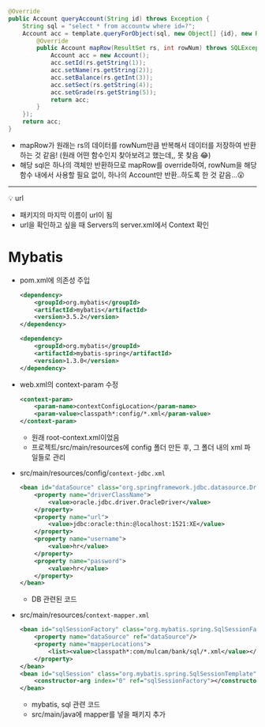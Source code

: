```java
@Override
public Account queryAccount(String id) throws Exception {
    String sql = "select * from accountw where id=?";
    Account acc = template.queryForObject(sql, new Object[] {id}, new RowMapper<Account>() {
        @Override
        public Account mapRow(ResultSet rs, int rowNum) throws SQLException {
            Account acc = new Account();
            acc.setId(rs.getString(1));
            acc.setName(rs.getString(2));
            acc.setBalance(rs.getInt(3));
            acc.setSect(rs.getString(4));
            acc.setGrade(rs.getString(5));
            return acc;
        }
    });
    return acc;
}
```

- mapRow가 원래는 rs의 데이터를 rowNum만큼 반복해서 데이터를 저장하여 반환하는 것 같음! (원래 어떤 함수인지 찾아보려고 했는데,, 못 찾음 :joy:)
- 해당 sql은 하나의 객체만 반환하므로 mapRow를 override하여, rowNum을 해당 함수 내에서 사용할 필요 없이, 하나의 Account만 반환..하도록 한 것 같음...:open_mouth:



---

:bulb: url

- 패키지의 마지막 이름이 url이 됨
- url을 확인하고 싶을 때 Servers의 server.xml에서 Context 확인



# Mybatis

- pom.xml에 의존성 주입

  ```xml
  <dependency>
      <groupId>org.mybatis</groupId>
      <artifactId>mybatis</artifactId>
      <version>3.5.2</version>
  </dependency>
  
  <dependency>
      <groupId>org.mybatis</groupId>
      <artifactId>mybatis-spring</artifactId>
      <version>1.3.0</version>
  </dependency>
  ```

- web.xml의 context-param 수정

  ```xml
  <context-param>
      <param-name>contextConfigLocation</param-name>
      <param-value>classpath*:config/*.xml</param-value>
  </context-param>
  ```

  - 원래 root-context.xml이었음
  - 프로젝트/src/main/resources에 config 폴더 만든 후, 그 폴더 내의 xml 파일들로 관리

- src/main/resources/config/`context-jdbc.xml`

  ```xml
  <bean id="dataSource" class="org.springframework.jdbc.datasource.DriverManagerDataSource">
      <property name="driverClassName">
          <value>oracle.jdbc.driver.OracleDriver</value>
      </property>
      <property name="url">
          <value>jdbc:oracle:thin:@localhost:1521:XE</value>
      </property>
      <property name="username">
          <value>hr</value>
      </property>
      <property name="password">
          <value>hr</value>
      </property>
  </bean>
  ```

  - DB 관련된 코드

- src/main/resources/`context-mapper.xml`

  ```xml
  <bean id="sqlSessionFactory" class="org.mybatis.spring.SqlSessionFactoryBean">
      <property name="dataSource" ref="dataSource"/>
      <property name="mapperLocations">
          <list><value>classpath*:com/mulcam/bank/sql/*.xml</value></list>
      </property>
  </bean>
  <bean id="sqlSession" class="org.mybatis.spring.SqlSessionTemplate">
      <constructor-arg index="0" ref="sqlSessionFactory"></constructor-arg>
  </bean>
  ```

  - mybatis, sql 관련 코드
  - src/main/java에 mapper를 넣을 패키지 추가